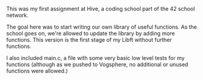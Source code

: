 This was my first assignment at Hive, a coding school part of the 42 school network.

The goal here was to start writing our own library of useful functions. 
As the school goes on, we're allowed to update the library by adding more functions. 
This version is the first stage of my Libft without further functions.

I also included main.c, a file with some very basic low level tests for my functions (although as we pushed to Vogsphere, no additional or unused functions were allowed.)
